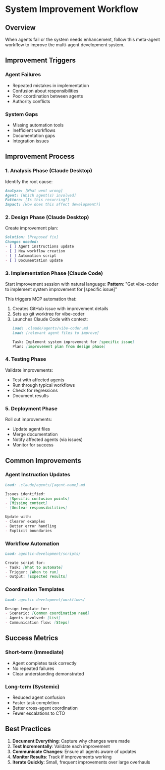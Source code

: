 # System Improvement Workflow

## Overview

When agents fail or the system needs enhancement, follow this meta-agent workflow to improve the multi-agent development system.

## Improvement Triggers

### Agent Failures
- Repeated mistakes in implementation
- Confusion about responsibilities
- Poor coordination between agents
- Authority conflicts

### System Gaps
- Missing automation tools
- Inefficient workflows
- Documentation gaps
- Integration issues

## Improvement Process

### 1. Analysis Phase (Claude Desktop)

Identify the root cause:
```markdown
Analyze: [What went wrong]
Agent: [Which agent(s) involved]
Pattern: [Is this recurring?]
Impact: [How does this affect development?]
```

### 2. Design Phase (Claude Desktop)

Create improvement plan:
```markdown
Solution: [Proposed fix]
Changes needed:
- [ ] Agent instructions update
- [ ] New workflow creation
- [ ] Automation script
- [ ] Documentation update
```

### 3. Implementation Phase (Claude Code)

Start improvement session with natural language:
**Pattern**: "Get vibe-coder to implement system improvement for [specific issue]"

This triggers MCP automation that:
1. Creates GitHub issue with improvement details
2. Sets up git worktree for vibe-coder
3. Launches Claude Code with context:
   ```markdown
   Load: .claude/agents/vibe-coder.md
   Load: [relevant agent files to improve]
   
   Task: Implement system improvement for [specific issue]
   Plan: [improvement plan from design phase]
   ```

### 4. Testing Phase

Validate improvements:
- Test with affected agents
- Run through typical workflows
- Check for regressions
- Document results

### 5. Deployment Phase

Roll out improvements:
- Update agent files
- Merge documentation
- Notify affected agents (via issues)
- Monitor for success

## Common Improvements

### Agent Instruction Updates
```markdown
Load: .claude/agents/[agent-name].md

Issues identified:
- [Specific confusion points]
- [Missing context]
- [Unclear responsibilities]

Update with:
- Clearer examples
- Better error handling
- Explicit boundaries
```

### Workflow Automation
```markdown
Load: agentic-development/scripts/

Create script for:
- Task: [What to automate]
- Trigger: [When to run]
- Output: [Expected results]
```

### Coordination Templates
```markdown
Load: agentic-development/workflows/

Design template for:
- Scenario: [Common coordination need]
- Agents involved: [List]
- Communication flow: [Steps]
```

## Success Metrics

### Short-term (Immediate)
- Agent completes task correctly
- No repeated failures
- Clear understanding demonstrated

### Long-term (Systemic)
- Reduced agent confusion
- Faster task completion
- Better cross-agent coordination
- Fewer escalations to CTO

## Best Practices

1. **Document Everything**: Capture why changes were made
2. **Test Incrementally**: Validate each improvement
3. **Communicate Changes**: Ensure all agents aware of updates
4. **Monitor Results**: Track if improvements working
5. **Iterate Quickly**: Small, frequent improvements over large overhauls